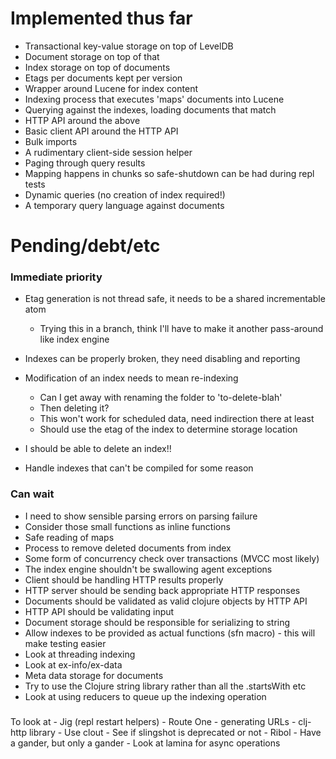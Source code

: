 # Implemented thus far

- Transactional key-value storage on top of LevelDB
- Document storage on top of that
- Index storage on top of documents
- Etags per documents kept per version
- Wrapper around Lucene for index content
- Indexing process that executes 'maps' documents into Lucene
- Querying against the indexes, loading documents that match
- HTTP API around the above
- Basic client API around the HTTP API
- Bulk imports
- A rudimentary client-side session helper
- Paging through query results
- Mapping happens in chunks so safe-shutdown can be had during repl tests
- Dynamic queries (no creation of index required!)
- A temporary query language against documents

# Pending/debt/etc

### Immediate priority

- Etag generation is not thread safe, it needs to be a shared incrementable atom
  - Trying this in a branch, think I'll have to make it another pass-around like index engine

- Indexes can be properly broken, they need disabling and reporting
- Modification of an index needs to mean re-indexing
  - Can I get away with renaming the folder to 'to-delete-blah'
  - Then deleting it?
  - This won't work for scheduled data, need indirection there at least
  - Should use the etag of the index to determine storage location
- I should be able to delete an index!!
- Handle indexes that can't be compiled for some reason

### Can wait

- I need to show sensible parsing errors on parsing failure
- Consider those small functions as inline functions
- Safe reading of maps
- Process to remove deleted documents from index
- Some form of concurrency check over transactions (MVCC most likely)
- The index engine shouldn't be swallowing agent exceptions
- Client should be handling HTTP results properly
- HTTP server should be sending back appropriate HTTP responses
- Documents should be validated as valid clojure objects by HTTP API
- HTTP API should be validating input
- Document storage should be responsible for serializing to string
- Allow indexes to be provided as actual functions (sfn macro) - this will make testing easier
- Look at threading indexing
- Look at ex-info/ex-data
- Meta data storage for documents
- Try to use the Clojure string library rather than all the .startsWith etc
- Look at using reducers to queue up the indexing operation

###

To look at - Jig (repl restart helpers)
           - Route One - generating URLs
           - clj-http library 
           - Use clout
           - See if slingshot is deprecated or not
           - Ribol - Have a gander, but only a gander
           - Look at lamina for async operations           

